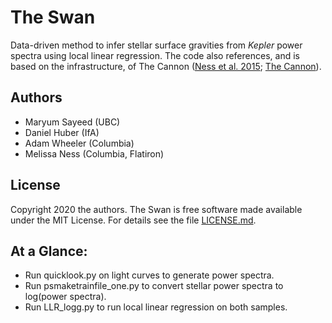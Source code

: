 # The Swan
Data-driven method to infer stellar surface gravities from *Kepler* power spectra using local linear regression. The code also references, and is based on the infrastructure, of The Cannon ([Ness et al. 2015](https://ui.adsabs.harvard.edu/abs/2018ApJ...866...15N/abstract); [The Cannon](https://github.com/mkness/TheCannon)).

## Authors
* Maryum Sayeed (UBC)
* Daniel Huber (IfA)
* Adam Wheeler (Columbia)
* Melissa Ness (Columbia, Flatiron)

## License
Copyright 2020 the authors. The Swan is free software made available under the MIT License. For details see the file [LICENSE.md](LICENSE.md).

## At a Glance:
* Run quicklook.py on light curves to generate power spectra.
* Run psmaketrainfile_one.py to convert stellar power spectra to log(power spectra).
* Run LLR_logg.py to run local linear regression on both samples.

